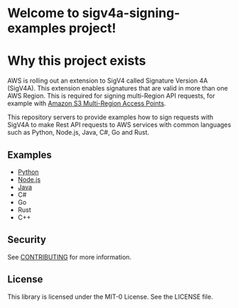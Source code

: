 # Welcome to sigv4a-signing-examples project!

# Why this project exists
AWS is rolling out an extension to SigV4 called Signature Version 4A (SigV4A).
This extension enables signatures that are valid in more than one AWS Region.
This is required for signing multi-Region API requests, for example with [Amazon S3 Multi-Region Access Points](https://docs.aws.amazon.com/AmazonS3/latest/userguide/MultiRegionAccessPoints.html).

This repository servers to provide examples how to sign requests with SigV4A
to make Rest API requests to AWS services
with common languages such as Python, Node.js, Java, C#, Go and Rust.

## Examples
- [Python](./python)
- [Node.js](./node-js)
- [Java](./java)
- C#
- Go
- Rust
- C++

## Security

See [CONTRIBUTING](CONTRIBUTING.md#security-issue-notifications) for more information.

## License

This library is licensed under the MIT-0 License. See the LICENSE file.

